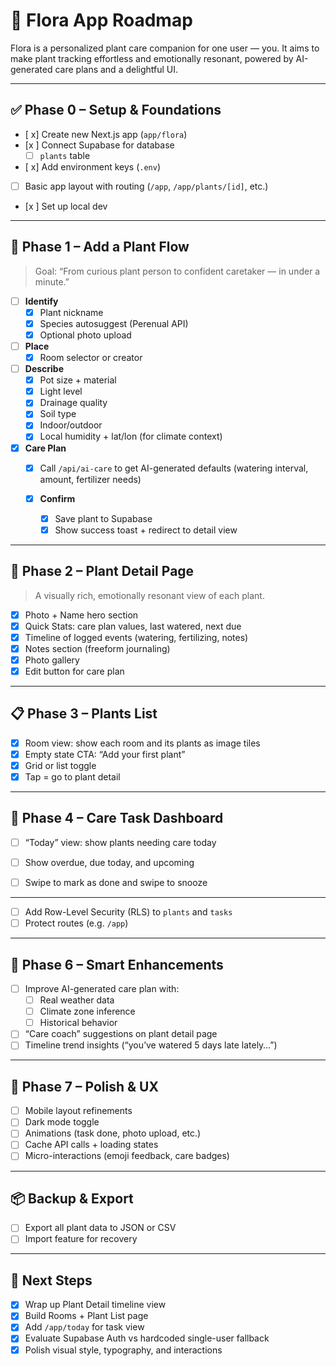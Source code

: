 # 🌿 Flora App Roadmap

Flora is a personalized plant care companion for one user — you. It aims to make plant tracking effortless and emotionally resonant, powered by AI-generated care plans and a delightful UI.

---

## ✅ Phase 0 – Setup & Foundations

- [ x] Create new Next.js app (`app/flora`)
- [x ] Connect Supabase for database
  - [ ] `plants` table
- [ x] Add environment keys (`.env`)
- [ ] Basic app layout with routing (`/app`, `/app/plants/[id]`, etc.)
- [x ] Set up local dev 

---

## 🌱 Phase 1 – Add a Plant Flow

> Goal: “From curious plant person to confident caretaker — in under a minute.”

- [ ] **Identify**
  - [x] Plant nickname
  - [x] Species autosuggest (Perenual API)
  - [x] Optional photo upload

- [ ] **Place**
  - [x] Room selector or creator

- [ ] **Describe**
  - [x] Pot size + material
  - [x] Light level
  - [x] Drainage quality
  - [x] Soil type
  - [x] Indoor/outdoor
  - [x] Local humidity + lat/lon (for climate context)

- [x] **Care Plan**
   - [x] Call `/api/ai-care` to get AI-generated defaults (watering interval, amount, fertilizer needs)
 

  - [x] **Confirm**
    - [x] Save plant to Supabase
    - [x] Show success toast + redirect to detail view

---

## 🌿 Phase 2 – Plant Detail Page

> A visually rich, emotionally resonant view of each plant.

- [x] Photo + Name hero section
- [x] Quick Stats: care plan values, last watered, next due
- [x] Timeline of logged events (watering, fertilizing, notes)
- [x] Notes section (freeform journaling)
- [x] Photo gallery
- [x] Edit button for care plan

---

## 📋 Phase 3 – Plants List

- [x] Room view: show each room and its plants as image tiles
- [x] Empty state CTA: “Add your first plant”
- [x] Grid or list toggle
- [x] Tap = go to plant detail

---

## 📅 Phase 4 – Care Task Dashboard

- [ ] “Today” view: show plants needing care today
- [ ] Show overdue, due today, and upcoming
- [ ] Swipe to mark as done and swipe to snooze


---

- [ ] Add Row-Level Security (RLS) to `plants` and `tasks`
- [ ] Protect routes (e.g. `/app`)

---

## 🧠 Phase 6 – Smart Enhancements

- [ ] Improve AI-generated care plan with:
  - [ ] Real weather data
  - [ ] Climate zone inference
  - [ ] Historical behavior
- [ ] “Care coach” suggestions on plant detail page
- [ ] Timeline trend insights (“you’ve watered 5 days late lately…”)

---

## 🧪 Phase 7 – Polish & UX

- [ ] Mobile layout refinements
- [ ] Dark mode toggle
- [ ] Animations (task done, photo upload, etc.)
- [ ] Cache API calls + loading states
- [ ] Micro-interactions (emoji feedback, care badges)

---

## 📦  Backup & Export

- [ ] Export all plant data to JSON or CSV
- [ ] Import feature for recovery

---

## 🧭 Next Steps

- [x] Wrap up Plant Detail timeline view
- [x] Build Rooms + Plant List page
- [x] Add `/app/today` for task view
- [x] Evaluate Supabase Auth vs hardcoded single-user fallback
- [x] Polish visual style, typography, and interactions
